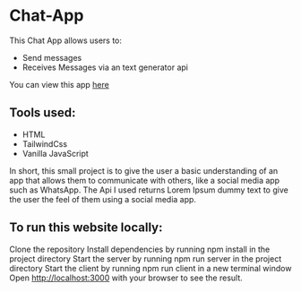 # Chat-App

This Chat App allows users to:
- Send messages
- Receives Messages via an text generator api

You can view this app [here](https://marciolopes451.github.io/Chat-App/)

## Tools used:
- HTML
- TailwindCss
- Vanilla JavaScript

In short, this small project is to give the user a basic understanding of an app that allows them to communicate with others, like a social media app such as WhatsApp.
The Api I used returns Lorem Ipsum dummy text to give the user the feel of them using a social media app.

## To run this website locally:

Clone the repository
Install dependencies by running npm install in the project directory
Start the server by running npm run server in the project directory
Start the client by running npm run client in a new terminal window
Open [http://localhost:3000](http://localhost:3000) with your browser to see the result.


